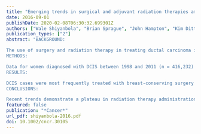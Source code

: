 ```yaml
---
title: "Emerging trends in surgical and adjuvant radiation therapies among women diagnosed with ductal carcinoma in situ"
date: 2016-09-01
publishDate: 2020-02-08T06:30:32.699301Z
authors: ["Wale Shiyanbola", "Brian Sprague", "John Hampton", "Kim Dittus", "Ted James", "Sally Herschorn", "Ronald Gangnon", "Don Weaver", "Amy Trentham-Dietz"]
publication_types: ["2"]
abstract: "BACKGROUND:

The use of surgery and radiation therapy in treating ductal carcinoma in situ (DCIS) is directed by treatment guidelines and evidence from research. This study investigated recent patterns in DCIS treatment by demographic factors.
METHODS:

Data for women diagnosed with DCIS between 1998 and 2011 (n = 416,232) in the National Cancer Data Base were assessed for trends in treatment patterns by age group, calendar year, ancestral/ethnic group, and geographic region. The likelihood of receiving specific treatment modalities was analyzed with multivariable logistic regression.
RESULTS:

DCIS cases were most frequently treated with breast-conserving surgery (BCS) and adjuvant radiation (45.6%). After an initial rise, the use of adjuvant radiation after BCS plateaued at approximately 70% after 2007, with increasing utilization of mastectomy beyond 2005. In addition, there was an increasing trend in postmastectomy reconstruction over time, and women of African ancestry (odds ratio [OR], 0.69; 95% confidence interval [CI], 0.66-0.72) and Hispanic women (OR, 0.83; 95% CI, 0.78-0.89) were less likely to undergo reconstruction in comparison with women of European ancestry. A similar trend was observed in contralateral risk-reducing mastectomy utilization, with women of European ancestry having a more rapid rise in the utilization of contralateral risk-reducing mastectomy in comparison with all other ancestral/ethnic groups.
CONCLUSIONS:

Recent trends demonstrate a plateau in radiation therapy administration after BCS along with increasing utilization of mastectomy, reconstruction, and contralateral risk-reducing mastectomy. There are substantial differences in treatment utilization according to ancestry/ethnicity and geographical region. Further studies examining patient-physician decision making surrounding DCIS treatment are warranted."
featured: false
publication: "*Cancer*"
url_pdf: shiyanbola-2016.pdf
doi: 10.1002/cncr.30105
---
```


